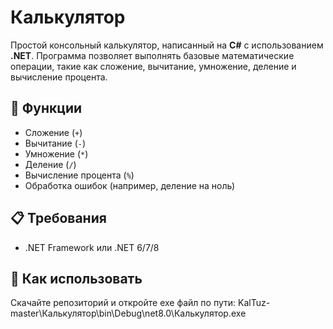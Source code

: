 # Калькулятор

Простой консольный калькулятор, написанный на **C#** с использованием **.NET**. Программа позволяет выполнять базовые математические операции, такие как сложение, вычитание, умножение, деление и вычисление процента.

## 🚀 Функции

- Сложение (`+`)
- Вычитание (`-`)
- Умножение (`*`)
- Деление (`/`)
- Вычисление процента (`%`)
- Обработка ошибок (например, деление на ноль)

## 📋 Требования

- .NET Framework или .NET 6/7/8

## 🧪 Как использовать

Скачайте репозиторий и откройте exe файл по пути: KalTuz-master\Калькулятор\bin\Debug\net8.0\Калькулятор.exe
